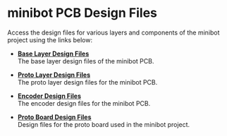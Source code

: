 # minibot PCB Design Files

Access the design files for various layers and components of the minibot project using the links below:

- **[Base Layer Design Files](https://oshwlab.com/rstmsvk/mini_copy_copy_copy_copy_copy_copy_copy_copy_copy_copy_copy)**  
  The base layer design files of the minibot PCB.

- **[Proto Layer Design Files](https://oshwlab.com/rstmsvk/mini_copy_copy_copy_copy_copy_copy_copy_copy_copy_copy_copy_copy)**  
  The proto layer design files for the minibot PCB.

- **[Encoder Design Files](https://oshwlab.com/rstmsvk/mini_copy_copy_copy_copy_copy_copy_copy_copy_copy_copy_copy_copy_copy_copy)**  
  The encoder design files for the minibot PCB.

- **[Proto Board Design Files](https://oshwlab.com/rstmsvk/mini_copy_copy_copy_copy_copy_copy_copy_copy_copy_copy_copy_copy_copy)**  
  Design files for the proto board used in the minibot project.
